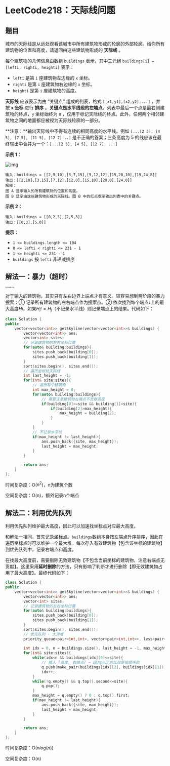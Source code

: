 # LeetCode218：天际线问题

## 题目

城市的天际线是从远处观看该城市中所有建筑物形成的轮廓的外部轮廓。给你所有建筑物的位置和高度，请返回由这些建筑物形成的 **天际线** 。

每个建筑物的几何信息由数组 `buildings` 表示，其中三元组 `buildings[i] = [lefti, righti, heighti]` 表示：

- `lefti` 是第 `i` 座建筑物左边缘的 `x` 坐标。
- `righti` 是第 `i` 座建筑物右边缘的 `x` 坐标。
- `heighti` 是第 `i` 座建筑物的高度。

**天际线** 应该表示为由 “关键点” 组成的列表，格式 `[[x1,y1],[x2,y2],...]` ，并按 **x 坐标** 进行 **排序** 。**关键点是水平线段的左端点**。列表中最后一个点是最右侧建筑物的终点，`y` 坐标始终为 `0` ，仅用于标记天际线的终点。此外，任何两个相邻建筑物之间的地面都应被视为天际线轮廓的一部分。

**注意：**输出天际线中不得有连续的相同高度的水平线。例如 `[...[2 3], [4 5], [7 5], [11 5], [12 7]...]` 是不正确的答案；三条高度为 5 的线应该在最终输出中合并为一个：`[...[2 3], [4 5], [12 7], ...]`

 

**示例 1：**

![img](https://assets.leetcode.com/uploads/2020/12/01/merged.jpg)

```
输入：buildings = [[2,9,10],[3,7,15],[5,12,12],[15,20,10],[19,24,8]]
输出：[[2,10],[3,15],[7,12],[12,0],[15,10],[20,8],[24,0]]
解释：
图 A 显示输入的所有建筑物的位置和高度，
图 B 显示由这些建筑物形成的天际线。图 B 中的红点表示输出列表中的关键点。
```

**示例 2：**

```
输入：buildings = [[0,2,3],[2,5,3]]
输出：[[0,3],[5,0]]
```

 

**提示：**

- `1 <= buildings.length <= 104`
- `0 <= lefti < righti <= 231 - 1`
- `1 <= heighti <= 231 - 1`
- `buildings` 按 `lefti` 非递减排序

## 解法一：暴力（超时）

<img src="https://pic.leetcode-cn.com/1626143638-AbMTRj-image.png" alt="image.png" style="zoom:33%;" />

对于输入的建筑物，其实只有左右边界上端点才有意义。较容易想到两阶段的暴力搜索：① 记录所有建筑物的左右端点作为搜索点。② 依次找到每个端点`i`上的最大高度$Hi$，如果$H_i!=H_j$（不记录水平线）则记录端点上的结果。代码如下：

```c++
class Solution {
public:
    vector<vector<int>> getSkyline(vector<vector<int>>& buildings) {
        vector<vector<int>> ans;
        vector<int> sites;
        // 记录建筑物的左右坐标位置
        for(auto& building:buildings){
            sites.push_back(building[0]);
            sites.push_back(building[1]);
        }
        sort(sites.begin(), sites.end());
        // 遍历坐标找天际线
        int last_height = -1;
        for(int& site:sites){
            // 遍历每个建筑物
            int max_height = 0;
            for(auto& building:buildings){
                // 需要注意建筑物右端点不贡献高度
                if(building[0]<=site && building[1]>site){
                    if(building[2]>max_height){
                        max_height = building[2];
                    }
                }
            }
            // 不记录水平线
            if(max_height != last_height){
                ans.push_back({site, max_height});
                last_height = max_height;
            }
        }

        return ans;
    }
};

```

时间复杂度：O($n^2$)，n为建筑个数

空间复杂度：O(n)，额外记录n个端点

## 解法二：利用优先队列

利用优先队列维护最大高度，因此可以加速找坐标点对应最大高度。

和解法一相同，首先记录坐标点。`buildings`数组本身按左端点升序排序，因此在遍历坐标点时可以维护一个最大堆。每次存入有效建筑物【包含该坐标的建筑物】到优先队列中，记录右端点和高度。

在找最大高度前，需要删除无效建筑物【不包含当前坐标的建筑物，注意右端点无贡献】。这里采用**延时删除**的方法，只有影响了判断才进行删除【即无效建筑物占用了最大高度】。最终代码如下：

```c++
class Solution {
public:
    vector<vector<int>> getSkyline(vector<vector<int>>& buildings) {
        vector<vector<int>> ans;
        vector<int> sites;
        // 记录建筑物的左右坐标位置
        for(auto& building:buildings){
            sites.push_back(building[0]);
            sites.push_back(building[1]);
        }
        sort(sites.begin(), sites.end());
        // 优先队列 - 大顶堆
        priority_queue<pair<int,int>, vector<pair<int,int>>, less<pair<int,int>>> q;
        
        int idx = 0, n = buildings.size(), last_height = -1, max_height = 0;
        for(int& site:sites){
            while(idx<n && buildings[idx][0]<=site){
                // 插入 [高度, 右端点] → 因为pair的比较是按顺序的
                q.push(make_pair(buildings[idx][2], buildings[idx][1]));
                idx++;
            }
            while(!q.empty() && q.top().second<=site){
                q.pop();
            }
            max_height = q.empty() ? 0 : q.top().first;
            if(max_height != last_height){
                ans.push_back({site, max_height});
                last_height = max_height;
            }
        }

        return ans;
    }
};
```

时间复杂度：O($nlog(n)$)

空间复杂度：O(n)